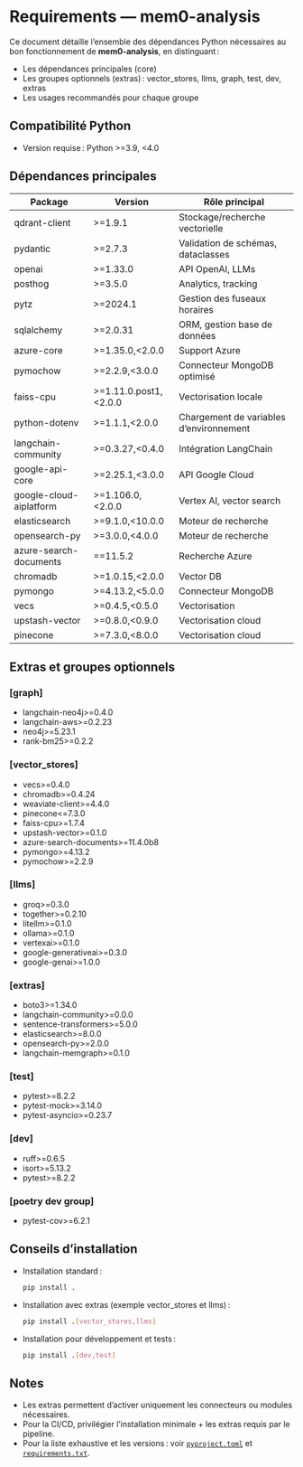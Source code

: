 # Requirements — mem0-analysis

Ce document détaille l’ensemble des dépendances Python nécessaires au bon fonctionnement de **mem0-analysis**, en distinguant :
- Les dépendances principales (core)
- Les groupes optionnels (extras) : vector_stores, llms, graph, test, dev, extras
- Les usages recommandés pour chaque groupe

## Compatibilité Python

- Version requise : Python >=3.9, <4.0

## Dépendances principales

| Package                  | Version              | Rôle principal                        |
|--------------------------|---------------------|---------------------------------------|
| qdrant-client            | >=1.9.1             | Stockage/recherche vectorielle        |
| pydantic                 | >=2.7.3             | Validation de schémas, dataclasses    |
| openai                   | >=1.33.0            | API OpenAI, LLMs                      |
| posthog                  | >=3.5.0             | Analytics, tracking                   |
| pytz                     | >=2024.1            | Gestion des fuseaux horaires          |
| sqlalchemy               | >=2.0.31            | ORM, gestion base de données          |
| azure-core               | >=1.35.0,<2.0.0     | Support Azure                         |
| pymochow                | >=2.2.9,<3.0.0      | Connecteur MongoDB optimisé           |
| faiss-cpu                | >=1.11.0.post1,<2.0.0 | Vectorisation locale                  |
| python-dotenv            | >=1.1.1,<2.0.0      | Chargement de variables d’environnement|
| langchain-community      | >=0.3.27,<0.4.0     | Intégration LangChain                 |
| google-api-core          | >=2.25.1,<3.0.0     | API Google Cloud                      |
| google-cloud-aiplatform  | >=1.106.0,<2.0.0    | Vertex AI, vector search              |
| elasticsearch            | >=9.1.0,<10.0.0     | Moteur de recherche                   |
| opensearch-py            | >=3.0.0,<4.0.0      | Moteur de recherche                   |
| azure-search-documents   | ==11.5.2            | Recherche Azure                       |
| chromadb                 | >=1.0.15,<2.0.0     | Vector DB                             |
| pymongo                  | >=4.13.2,<5.0.0     | Connecteur MongoDB                    |
| vecs                     | >=0.4.5,<0.5.0      | Vectorisation                         |
| upstash-vector           | >=0.8.0,<0.9.0      | Vectorisation cloud                   |
| pinecone                 | >=7.3.0,<8.0.0      | Vectorisation cloud                   |

## Extras et groupes optionnels

### [graph]
- langchain-neo4j>=0.4.0
- langchain-aws>=0.2.23
- neo4j>=5.23.1
- rank-bm25>=0.2.2

### [vector_stores]
- vecs>=0.4.0
- chromadb>=0.4.24
- weaviate-client>=4.4.0
- pinecone<=7.3.0
- faiss-cpu>=1.7.4
- upstash-vector>=0.1.0
- azure-search-documents>=11.4.0b8
- pymongo>=4.13.2
- pymochow>=2.2.9

### [llms]
- groq>=0.3.0
- together>=0.2.10
- litellm>=0.1.0
- ollama>=0.1.0
- vertexai>=0.1.0
- google-generativeai>=0.3.0
- google-genai>=1.0.0

### [extras]
- boto3>=1.34.0
- langchain-community>=0.0.0
- sentence-transformers>=5.0.0
- elasticsearch>=8.0.0
- opensearch-py>=2.0.0
- langchain-memgraph>=0.1.0

### [test]
- pytest>=8.2.2
- pytest-mock>=3.14.0
- pytest-asyncio>=0.23.7

### [dev]
- ruff>=0.6.5
- isort>=5.13.2
- pytest>=8.2.2

### [poetry dev group]
- pytest-cov>=6.2.1

## Conseils d’installation

- Installation standard :  
  ```bash
  pip install .
  ```
- Installation avec extras (exemple vector_stores et llms) :  
  ```bash
  pip install .[vector_stores,llms]
  ```
- Installation pour développement et tests :  
  ```bash
  pip install .[dev,test]
  ```

## Notes

- Les extras permettent d’activer uniquement les connecteurs ou modules nécessaires.
- Pour la CI/CD, privilégier l’installation minimale + les extras requis par le pipeline.
- Pour la liste exhaustive et les versions : voir [`pyproject.toml`](../../mem0-analysis/repo/pyproject.toml) et [`requirements.txt`](../../mem0-analysis/repo/requirements.txt).
